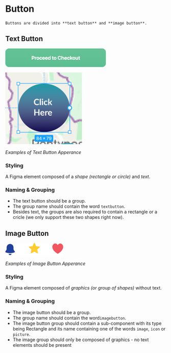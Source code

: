 # Button

```note
Buttons are divided into **text button** and **image button**.
```

## Text Button
![text button example images](https://github.com/ImagineThisNHS/ImagineThisNHS.github.io/blob/master/guidelines/assets/button/text%20button.png?raw=true)

![text button example images](https://github.com/ImagineThisNHS/ImagineThisNHS.github.io/blob/master/guidelines/assets/button/circle%20button.png?raw=true)

_Examples of Text Button Apperance_


### Styling
A Figma element composed of a _shape (rectangle or circle)_ and _text_.

### Naming & Grouping
* The text button should be a group.
* The group name should contain the word `textbutton`.
* Besides text, the groups are also required to contain a rectangle or a cricle (we only support these two shapes right now).


## Image Button
![image button examples images](https://github.com/ImagineThisNHS/ImagineThisNHS.github.io/blob/master/guidelines/assets/button/image%20button.png?raw=true)

_Examples of Image Button Apperance_

### Styling
A Figma element composed of _graphics (or group of shapes)_ without text.

### Naming & Grouping
* The image button should be a group.
* The group name should contain the word`imagebutton`.
* The image button group should contain a sub-component with its type being Rectangle and its name containing one of the words `image`, `icon` or `picture`.
* The image group should only be composed of graphics - no text elements should be present
